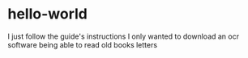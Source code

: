 # hello-world
I just follow the guide's instructions
I only wanted to download an ocr software being able to read old books letters
